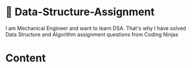 # 📑 Data-Structure-Assignment 
I am Mechanical Engineer and want to learn DSA. That's why I have solved Data Structure and Algorithm assignment questions from Coding Ninjas
#  Content

